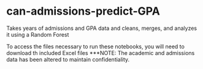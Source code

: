 # can-admissions-predict-GPA
Takes years of admissions and GPA data and cleans, merges, and analyzes it using a Random Forest

To access the files necessary to run these notebooks, you will need to download th included Excel files
***NOTE: The academic and admissions data has been altered to maintain confidentiality.
